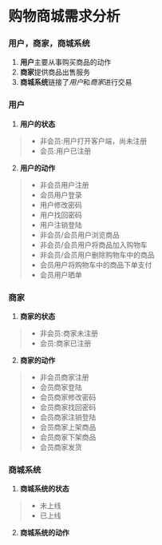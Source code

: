 # 购物商城需求分析

### 用户，商家，商城系统
1. **用户**主要从事购买商品的动作
2. **商家**提供商品出售服务
3. **商城系统**链接了*用户*和*商家*进行交易

### 用户
1. **用户的状态**
> * 非会员:用户打开客户端，尚未注册   
> * 会员:用户已注册

2. **用户的动作**
> * 非会员用户注册
> * 会员用户登录
> * 用户修改密码
> * 用户找回密码
> * 用户注销登陆
> * 非会员/会员用户浏览商品
> * 非会员/会员用户将商品加入购物车
> * 非会员/会员用户删除购物车中的商品
> * 会员用户将购物车中的商品下单支付
> * 会员用户晒单

### 商家
1. **商家的状态**
> * 非会员:商家未注册
> * 会员:商家已注册

2. **商家的动作**
> * 非会员商家注册
> * 会员商家登陆
> * 会员商家修改密码
> * 会员商家找回密码
> * 会员商家注销登陆
> * 会员商家上架商品
> * 会员商家下架商品
> * 会员商家发货

### 商城系统
1. **商城系统的状态**
> * 未上线
> * 已上线

2. **商城系统的动作**
